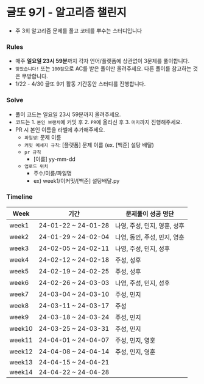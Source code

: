 # 글또 9기 - 알고리즘 챌린지 
- 주 3회 알고리즘 문제를 풀고 코테를 뿌수는 스터디입니다

### Rules 
- 매주 **일요일 23시 59분**까지 각자 언어/플랫폼에 상관없이 3문제를 풀이합니다. 
- `맞았습니다!` 또는 `100점`으로 AC를 받은 풀이만 올려주세요. 다른 풀이를 참고하는 것은 무방합니다.
-  1/22 - 4/30 글또 9기 활동 기간동안 스터디를 진행합니다. 

### Solve
- 풀이 코드는 일요일 23시 59분까지 올려주세요.
- 코드는 1. `본인 브랜치`에 커밋 후 2. `PR`에 올리신 후 3. `머지`까지 진행해주세요.
- PR 시 본인 이름을 라벨에 추가해주세요.
  - `파일명`: 문제 이름
  - `커밋 메세지 규칙`: [플랫폼] 문제 이름 (ex. [백준] 설탕 배달)
  - `pr 규칙`
    - [이름] yy-mm-dd
  - `업로드 위치`
    - 주수/이름/파일명
    - ex) week1/이커밋/[백준] 설탕배달.py

### Timeline 
|Week|기간|문제풀이 성공 명단|
|------|---|---|
|week1|24-01-22 ~ 24-01-28|나영, 주성, 민지, 영훈, 성후|
|week2|24-01-29 ~ 24-02-04|나영, 동인, 주성, 민지, 영훈|
|week3|24-02-05 ~ 24-02-11|나영, 주성, 민지, 성후|
|week4|24-02-12 ~ 24-02-18|주성, 성후|
|week5|24-02-19 ~ 24-02-25|주성, 성후|
|week6|24-02-26 ~ 24-03-03|나영, 주성, 민지, 성후|
|week7|24-03-04 ~ 24-03-10|주성, 민지|
|week8|24-03-11 ~ 24-03-17|주성|
|week9|24-03-18 ~ 24-03-24|주성, 민지|
|week10|24-03-25 ~ 24-03-31|주성, 민지|
|week11|24-04-01 ~ 24-04-07|주성, 민지, 영훈|
|week12|24-04-08 ~ 24-04-14|주성, 민지, 영훈|
|week13|24-04-15 ~ 24-04-21||
|week14|24-04-22 ~ 24-04-28||
